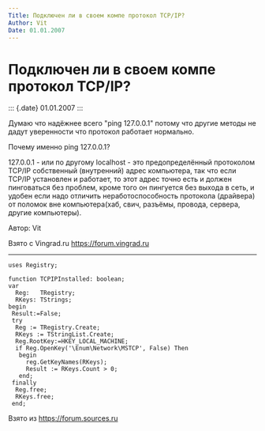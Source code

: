 ```yaml
---
Title: Подключен ли в своем компе протокол TCP/IP?
Author: Vit
Date: 01.01.2007
---
```



Подключен ли в своем компе протокол TCP/IP?
===========================================

::: {.date}
01.01.2007
:::

Думаю что надёжнее всего \"ping 127.0.0.1\" потому что другие методы не
дадут уверенности что протокол работает нормально.

Почему именно ping 127.0.0.1?

127.0.0.1 - или по другому localhost - это предопределённый протоколом
TCP/IP собственный (внутренний) адрес компьютера, так что если TCP/IP
установлен и работает, то этот адрес точно есть и должен пинговаться без
проблем, кроме того он пингуется без выхода в сеть, и удобен если надо
отличить неработоспособность протокола (драйвера) от поломок вне
компьютера(хаб, свич, разъёмы, провода, сервера, другие компьютеры).

Автор: Vit

Взято с Vingrad.ru <https://forum.vingrad.ru>

------------------------------------------------------------------------

    uses Registry;
     
    function TCPIPInstalled: boolean;
    var 
      Reg:   TRegistry; 
      RKeys: TStrings; 
    begin 
     Result:=False; 
     try 
      Reg := TRegistry.Create; 
      RKeys := TStringList.Create; 
      Reg.RootKey:=HKEY_LOCAL_MACHINE; 
      if Reg.OpenKey('\Enum\Network\MSTCP', False) Then 
       begin 
         reg.GetKeyNames(RKeys); 
         Result := RKeys.Count > 0; 
       end; 
     finally 
      Reg.free; 
      RKeys.free; 
     end; 

Взято из <https://forum.sources.ru>
